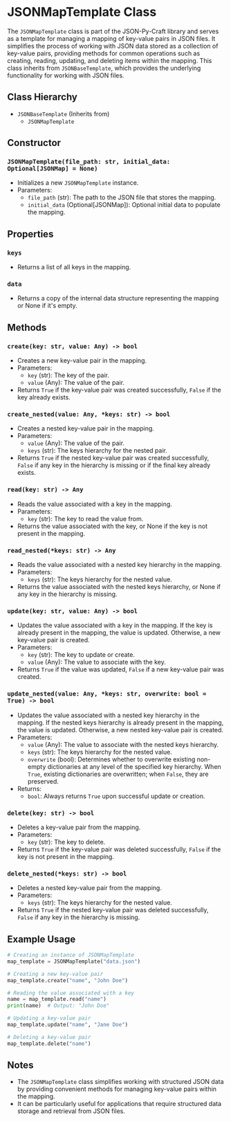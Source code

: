 # JSONMapTemplate Class

The `JSONMapTemplate` class is part of the JSON-Py-Craft library and serves as a template for managing a mapping of key-value pairs in JSON files. It simplifies the process of working with JSON data stored as a collection of key-value pairs, providing methods for common operations such as creating, reading, updating, and deleting items within the mapping. This class inherits from `JSONBaseTemplate`, which provides the underlying functionality for working with JSON files.

## Class Hierarchy

- `JSONBaseTemplate` (Inherits from)
  - `JSONMapTemplate`

## Constructor

### `JSONMapTemplate(file_path: str, initial_data: Optional[JSONMap] = None)`

- Initializes a new `JSONMapTemplate` instance.
- Parameters:
  - `file_path` (str): The path to the JSON file that stores the mapping.
  - `initial_data` (Optional[JSONMap]): Optional initial data to populate the mapping.

## Properties

### `keys`

- Returns a list of all keys in the mapping.

### `data`

- Returns a copy of the internal data structure representing the mapping or None if it's empty.

## Methods

### `create(key: str, value: Any) -> bool`

- Creates a new key-value pair in the mapping.
- Parameters:
  - `key` (str): The key of the pair.
  - `value` (Any): The value of the pair.
- Returns `True` if the key-value pair was created successfully, `False` if the key already exists.

### `create_nested(value: Any, *keys: str) -> bool`

- Creates a nested key-value pair in the mapping.
- Parameters:
  - `value` (Any): The value of the pair.
  - `keys` (str): The keys hierarchy for the nested pair.
- Returns `True` if the nested key-value pair was created successfully, `False` if any key in the hierarchy is missing or if the final key already exists.

### `read(key: str) -> Any`

- Reads the value associated with a key in the mapping.
- Parameters:
  - `key` (str): The key to read the value from.
- Returns the value associated with the key, or None if the key is not present in the mapping.

### `read_nested(*keys: str) -> Any`

- Reads the value associated with a nested key hierarchy in the mapping.
- Parameters:
  - `keys` (str): The keys hierarchy for the nested value.
- Returns the value associated with the nested keys hierarchy, or None if any key in the hierarchy is missing.

### `update(key: str, value: Any) -> bool`

- Updates the value associated with a key in the mapping. If the key is already present in the mapping, the value is updated. Otherwise, a new key-value pair is created.
- Parameters:
  - `key` (str): The key to update or create.
  - `value` (Any): The value to associate with the key.
- Returns `True` if the value was updated, `False` if a new key-value pair was created.

### `update_nested(value: Any, *keys: str, overwrite: bool = True) -> bool`

- Updates the value associated with a nested key hierarchy in the mapping. If the nested keys hierarchy is already present in the mapping, the value is updated. Otherwise, a new nested key-value pair is created.
- Parameters:
  - `value` (Any): The value to associate with the nested keys hierarchy.
  - `keys` (str): The keys hierarchy for the nested value.
  - `overwrite` (bool): Determines whether to overwrite existing non-empty dictionaries at any level of the specified key hierarchy. When `True`, existing dictionaries are overwritten; when `False`, they are preserved.
- Returns:
  - `bool`: Always returns `True` upon successful update or creation.

### `delete(key: str) -> bool`

- Deletes a key-value pair from the mapping.
- Parameters:
  - `key` (str): The key to delete.
- Returns `True` if the key-value pair was deleted successfully, `False` if the key is not present in the mapping.

### `delete_nested(*keys: str) -> bool`

- Deletes a nested key-value pair from the mapping.
- Parameters:
  - `keys` (str): The keys hierarchy for the nested value.
- Returns `True` if the nested key-value pair was deleted successfully, `False` if any key in the hierarchy is missing.

## Example Usage

```python
# Creating an instance of JSONMapTemplate
map_template = JSONMapTemplate("data.json")

# Creating a new key-value pair
map_template.create("name", "John Doe")

# Reading the value associated with a key
name = map_template.read("name")
print(name)  # Output: "John Doe"

# Updating a key-value pair
map_template.update("name", "Jane Doe")

# Deleting a key-value pair
map_template.delete("name")
```

## Notes

- The `JSONMapTemplate` class simplifies working with structured JSON data by providing convenient methods for managing key-value pairs within the mapping.
- It can be particularly useful for applications that require structured data storage and retrieval from JSON files.
